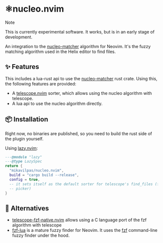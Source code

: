 # ⚛️nucleo.nvim

> [!NOTE]
>
> This is currently experimental software. It works, but is in an early stage of
> development.

An integration to the [nucleo-matcher](https://github.com/helix-editor/nucleo)
algorithm for Neovim. It's the fuzzy matching algorithm used in the Helix editor
to find files.

## ✨ Features

This includes a lua-rust api to use the
[nucleo-matcher](https://crates.io/crates/nucleo-matcher) rust crate. Using
this, the following features are provided:

- A [telescope.nvim](https://github.com/nvim-telescope/telescope.nvim) sorter,
  which allows using the nucleo algorithm with telescope.
- A lua api to use the nucleo algorithm directly.

## 📦 Installation

Right now, no binaries are published, so you need to build the rust side of the
plugin yourself.

Using [lazy.nvim](https://lazy.folke.io/):

```lua
---@module "lazy"
---@type LazySpec
return {
  "mikavilpas/nucleo.nvim",
  build = "cargo build --release",
  config = true,
  -- it sets itself as the default sorter for telescope's find_files (file
  -- picker)
}
```

## 🤔 Alternatives

- [telescope-fzf-native.nvim](https://github.com/nvim-telescope/telescope-fzf-native.nvim)
  allows using a C language port of the fzf algorithm with telescope
- [fzf-lua](https://github.com/ibhagwan/fzf-lua) is a mature fuzzy finder for
  Neovim. It uses the [fzf](https://github.com/junegunn/fzf) command-line fuzzy
  finder under the hood.
